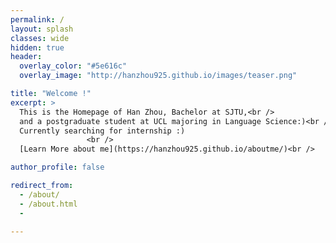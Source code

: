 ```yaml
---
permalink: /
layout: splash
classes: wide
hidden: true
header:
  overlay_color: "#5e616c"
  overlay_image: "http://hanzhou925.github.io/images/teaser.png"

title: "Welcome !"
excerpt: > 
  This is the Homepage of Han Zhou, Bachelor at SJTU,<br />  
  and a postgraduate student at UCL majoring in Language Science:)<br /> 
  Currently searching for internship :)             
                 <br /> 
  [Learn More about me](https://hanzhou925.github.io/aboutme/)<br />

author_profile: false

redirect_from: 
  - /about/
  - /about.html
  -
 
---
```


